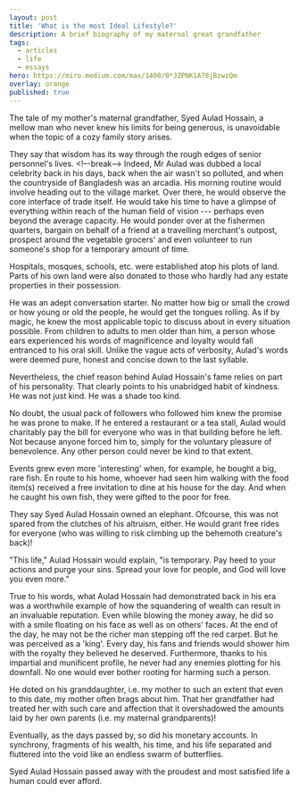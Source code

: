 ```yaml
---
layout: post
title: 'What is the most Ideal Lifestyle?'
description: A brief biography of my maternal great grandfather
tags:
  - articles
  - life
  - essays
hero: https://miro.medium.com/max/1400/0*JZPNK1A78jBzwzQm
overlay: orange
published: true
---
```


The tale of my mother's maternal grandfather, Syed Aulad Hossain, a mellow man who never knew his limits for being generous, is unavoidable when the topic of a cozy family story arises.

They say that wisdom has its way through the rough edges of senior personnel's lives. <!–-break-–> Indeed, Mr Aulad was dubbed a local celebrity back in his days, back when the air wasn't so polluted, and when the countryside of Bangladesh was an arcadia. His morning routine would involve heading out to the village market. Over there, he would observe the core interface of trade itself. He would take his time to have a glimpse of everything within reach of the human field of vision --- perhaps even beyond the average capacity. He would ponder over at the fishermen quarters, bargain on behalf of a friend at a travelling merchant's outpost, prospect around the vegetable grocers' and even volunteer to run someone's shop for a temporary amount of time.

Hospitals, mosques, schools, etc. were established atop his plots of land. Parts of his own land were also donated to those who hardly had any estate properties in their possession.

He was an adept conversation starter. No matter how big or small the crowd or how young or old the people, he would get the tongues rolling. As if by magic, he knew the most applicable topic to discuss about in every situation possible. From children to adults to men older than him, a person whose ears experienced his words of magnificence and loyalty would fall entranced to his oral skill. Unlike the vague acts of verbosity, Aulad's words were deemed pure, honest and concise down to the last syllable.

Nevertheless, the chief reason behind Aulad Hossain's fame relies on part of his personality. That clearly points to his unabridged habit of kindness. He was not just kind. He was a shade too kind.

No doubt, the usual pack of followers who followed him knew the promise he was prone to make. If he entered a restaurant or a tea stall, Aulad would charitably pay the bill for everyone who was in that building before he left. Not because anyone forced him to, simply for the voluntary pleasure of benevolence. Any other person could never be kind to that extent.

Events grew even more 'interesting' when, for example, he bought a big, rare fish. En route to his home, whoever had seen him walking with the food item(s) received a free invitation to dine at his house for the day. And when he caught his own fish, they were gifted to the poor for free.

They say Syed Aulad Hossain owned an elephant. Ofcourse, this was not spared from the clutches of his altruism, either. He would grant free rides for everyone (who was willing to risk climbing up the behemoth creature's back)!

"This life," Aulad Hossain would explain, "is temporary. Pay heed to your actions and purge your sins. Spread your love for people, and God will love you even more."

True to his words, what Aulad Hossain had demonstrated back in his era was a worthwhile example of how the squandering of wealth can result in an invaluable reputation. Even while blowing the money away, he did so with a smile floating on his face as well as on others' faces. At the end of the day, he may not be the richer man stepping off the red carpet. But he was perceived as a 'king'. Every day, his fans and friends would shower him with the royalty they believed he deserved. Furthermore, thanks to his impartial and munificent profile, he never had any enemies plotting for his downfall. No one would ever bother rooting for harming such a person.

He doted on his granddaughter, i.e. my mother to such an extent that even to this date, my mother often brags about him. That her grandfather had treated her with such care and affection that it overshadowed the amounts laid by her own parents (i.e. my maternal grandparents)!

Eventually, as the days passed by, so did his monetary accounts. In synchrony, fragments of his wealth, his time, and his life separated and fluttered into the void like an endless swarm of butterflies.

Syed Aulad Hossain passed away with the proudest and most satisfied life a human could ever afford.

